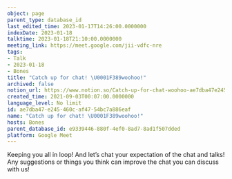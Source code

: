 ```yaml
---
object: page
parent_type: database_id
last_edited_time: 2023-01-17T14:26:00.0000000
indexDate: 2023-01-18
talktime: 2023-01-18T21:10:00.0000000
meeting_link: https://meet.google.com/jii-vdfc-nre
tags:
- Talk
- 2023-01-18
- Bones
title: "Catch up for chat! \U0001F389woohoo!"
archived: false
notion_url: https://www.notion.so/Catch-up-for-chat-woohoo-ae7dba47e245460caf4754bc7a886eaf
created_time: 2021-09-03T00:07:00.0000000
language_level: No limit
id: ae7dba47-e245-460c-af47-54bc7a886eaf
name: "Catch up for chat! \U0001F389woohoo!"
hosts: Bones
parent_database_id: e9339446-880f-4ef0-8ad7-8ad1f507dded
platform: Google Meet
---
```


Keeping you all in loop! And let’s chat your expectation of the chat and talks!
Any suggestions or things you think can improve the chat you can discuss with us!





